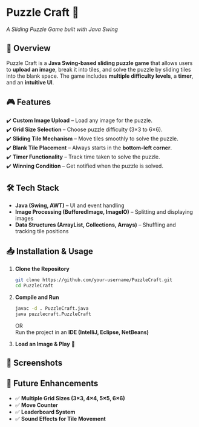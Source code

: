 

# **Puzzle Craft** 🧩  
*A Sliding Puzzle Game built with Java Swing*  

## **📌 Overview**  
Puzzle Craft is a **Java Swing-based sliding puzzle game** that allows users to **upload an image**, break it into tiles, and solve the puzzle by sliding tiles into the blank space. The game includes **multiple difficulty levels**, a **timer**, and an **intuitive UI**.  

## **🎮 Features**  
✔️ **Custom Image Upload** – Load any image for the puzzle.  
✔️ **Grid Size Selection** – Choose puzzle difficulty (3×3 to 6×6).  
✔️ **Sliding Tile Mechanism** – Move tiles smoothly to solve the puzzle.  
✔️ **Blank Tile Placement** – Always starts in the **bottom-left corner**.  
✔️ **Timer Functionality** – Track time taken to solve the puzzle.  
✔️ **Winning Condition** – Get notified when the puzzle is solved.  

## **🛠️ Tech Stack**  
- **Java (Swing, AWT)** – UI and event handling  
- **Image Processing (BufferedImage, ImageIO)** – Splitting and displaying images  
- **Data Structures (ArrayList, Collections, Arrays)** – Shuffling and tracking tile positions  

## **📥 Installation & Usage**  
1. **Clone the Repository**  
   ```bash
   git clone https://github.com/your-username/PuzzleCraft.git
   cd PuzzleCraft
   ```
2. **Compile and Run**  
   ```bash
   javac -d . PuzzleCraft.java
   java puzzlecraft.PuzzleCraft
   ```
   OR  
   Run the project in an **IDE (IntelliJ, Eclipse, NetBeans)**  

3. **Load an Image & Play** 🎉  

## **📸 Screenshots**  

## **🔧 Future Enhancements**  
- ✅ **Multiple Grid Sizes (3×3, 4×4, 5×5, 6×6)**  
- ✅ **Move Counter**  
- ✅ **Leaderboard System**  
- ✅ **Sound Effects for Tile Movement**  



